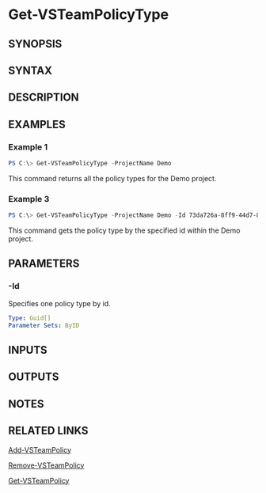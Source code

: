 <!-- #include "./common/header.md" -->

# Get-VSTeamPolicyType

## SYNOPSIS

<!-- #include "./synopsis/Get-VSTeamPolicyType.md" -->

## SYNTAX

## DESCRIPTION

<!-- #include "./synopsis/Get-VSTeamPolicyType.md" -->

## EXAMPLES

### Example 1

```PowerShell
PS C:\> Get-VSTeamPolicyType -ProjectName Demo
```

This command returns all the policy types for the Demo project.

### Example 3

```PowerShell
PS C:\> Get-VSTeamPolicyType -ProjectName Demo -Id 73da726a-8ff9-44d7-8caa-cbb581eac991
```

This command gets the policy type by the specified id within the Demo project.

## PARAMETERS

<!-- #include "./params/projectName.md" -->

### -Id

Specifies one policy type by id.

```yaml
Type: Guid[]
Parameter Sets: ByID
```

## INPUTS

## OUTPUTS

## NOTES

## RELATED LINKS

[Add-VSTeamPolicy](Add-VSTeamPolicy.md)

[Remove-VSTeamPolicy](Remove-VSTeamPolicy.md)

[Get-VSTeamPolicy](Get-VSTeamPolicy.md)
